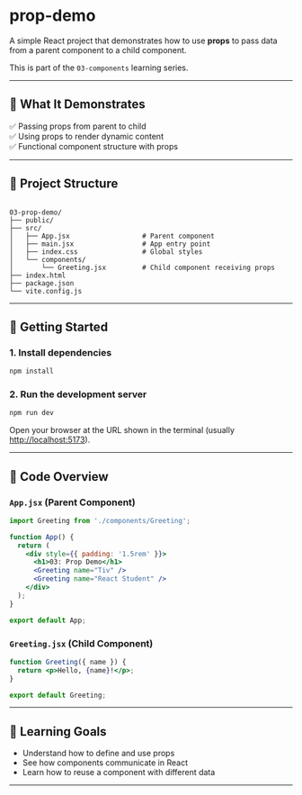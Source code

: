 # prop-demo

A simple React project that demonstrates how to use **props** to pass data from a parent component to a child component.

This is part of the `03-components` learning series.

---

## 📄 What It Demonstrates

✅ Passing props from parent to child  
✅ Using props to render dynamic content  
✅ Functional component structure with props  

---

## 🧱 Project Structure

```

03-prop-demo/
├── public/
├── src/
│   ├── App.jsx                  # Parent component
│   ├── main.jsx                 # App entry point
│   ├── index.css                # Global styles
│   └── components/
│       └── Greeting.jsx         # Child component receiving props
├── index.html
├── package.json
└── vite.config.js

````

---

## 🚀 Getting Started

### 1. Install dependencies

```bash
npm install
````

### 2. Run the development server

```bash
npm run dev
```

Open your browser at the URL shown in the terminal (usually [http://localhost:5173](http://localhost:5173)).

---

## 🧠 Code Overview

### `App.jsx` (Parent Component)

```jsx
import Greeting from './components/Greeting';

function App() {
  return (
    <div style={{ padding: '1.5rem' }}>
      <h1>03: Prop Demo</h1>
      <Greeting name="Tiv" />
      <Greeting name="React Student" />
    </div>
  );
}

export default App;
```

### `Greeting.jsx` (Child Component)

```jsx
function Greeting({ name }) {
  return <p>Hello, {name}!</p>;
}

export default Greeting;
```

---

## 🎯 Learning Goals

* Understand how to define and use props
* See how components communicate in React
* Learn how to reuse a component with different data

---